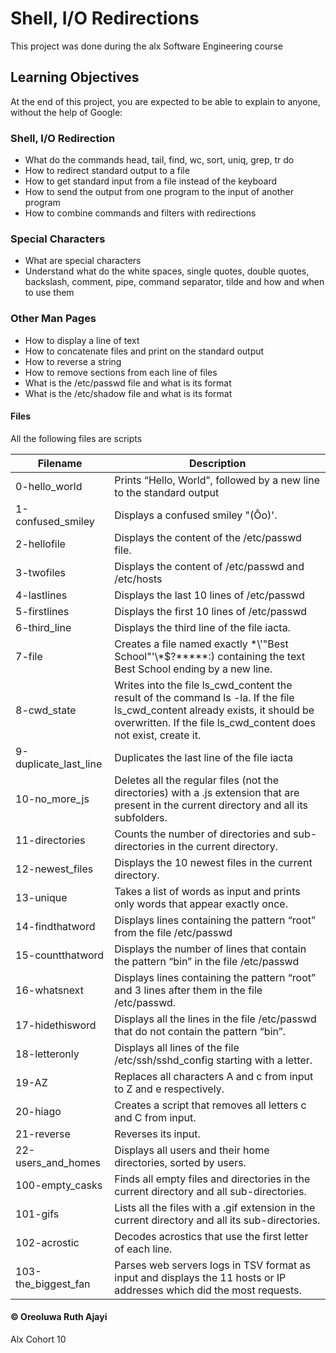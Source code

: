 # Shell, I/O Redirections

This project was done during the alx Software Engineering course

## Learning Objectives
At the end of this project, you are expected to be able to explain to anyone, without the help of Google:

### Shell, I/O Redirection
+ What do the commands head, tail, find, wc, sort, uniq, grep, tr do
+ How to redirect standard output to a file
+ How to get standard input from a file instead of the keyboard
+ How to send the output from one program to the input of another program
+ How to combine commands and filters with redirections

### Special Characters
+ What are special characters
+ Understand what do the white spaces, single quotes, double quotes, backslash, comment, pipe, command separator, tilde and how and when to use them



### Other Man Pages
+ How to display a line of text
+ How to concatenate files and print on the standard output
+ How to reverse a string
+ How to remove sections from each line of files
+ What is the /etc/passwd file and what is its format
+ What is the /etc/shadow file and what is its format



#### Files

All the following files are scripts



| Filename               | Description |
| -----------------------| ----------- |
| 0-hello_world          | Prints “Hello, World”, followed by a new line to the standard output|
| 1-confused_smiley      | Displays a confused smiley "(Ôo)'. |
| 2-hellofile            | Displays the content of the /etc/passwd file. |
| 3-twofiles             | Displays the content of /etc/passwd and /etc/hosts |
| 4-lastlines            | Displays the last 10 lines of /etc/passwd |
| 5-firstlines           | Displays the first 10 lines of /etc/passwd |
| 6-third_line           | Displays the third line of the file iacta. |
| 7-file                 | Creates a file named exactly \*\\'"Best School"\'\\*$\?\*\*\*\*\*:) containing the text Best School ending by a new line. |
| 8-cwd_state            | Writes into the file ls_cwd_content the result of the command ls -la. If the file ls_cwd_content already exists, it should be overwritten. If the file ls_cwd_content does not exist, create it. |
| 9-duplicate_last_line  | Duplicates the last line of the file iacta |
| 10-no_more_js          | Deletes all the regular files (not the directories) with a .js extension that are present in the current directory and all its subfolders. |
| 11-directories         | Counts the number of directories and sub-directories in the current directory. |
| 12-newest_files        | Displays the 10 newest files in the current directory. |
| 13-unique              | Takes a list of words as input and prints only words that appear exactly once. |
| 14-findthatword        | Displays lines containing the pattern “root” from the file /etc/passwd |
| 15-countthatword       | Displays the number of lines that contain the pattern “bin” in the file /etc/passwd |
| 16-whatsnext           | Displays lines containing the pattern “root” and 3 lines after them in the file /etc/passwd. |
| 17-hidethisword        | Displays all the lines in the file /etc/passwd that do not contain the pattern “bin”. |
| 18-letteronly          | Displays all lines of the file /etc/ssh/sshd_config starting with a letter. |
| 19-AZ                  | Replaces all characters A and c from input to Z and e respectively. |
| 20-hiago               | Creates a script that removes all letters c and C from input. |
| 21-reverse             | Reverses its input. |
| 22-users_and_homes     | Displays all users and their home directories, sorted by users. |
| 100-empty_casks        | Finds all empty files and directories in the current directory and all sub-directories. |
| 101-gifs               | Lists all the files with a .gif extension in the current directory and all its sub-directories.
| 102-acrostic           | Decodes acrostics that use the first letter of each line. |
| 103-the_biggest_fan    | Parses web servers logs in TSV format as input and displays the 11 hosts or IP addresses which did the most requests. |

#### &copy; Oreoluwa Ruth Ajayi
Alx Cohort 10
